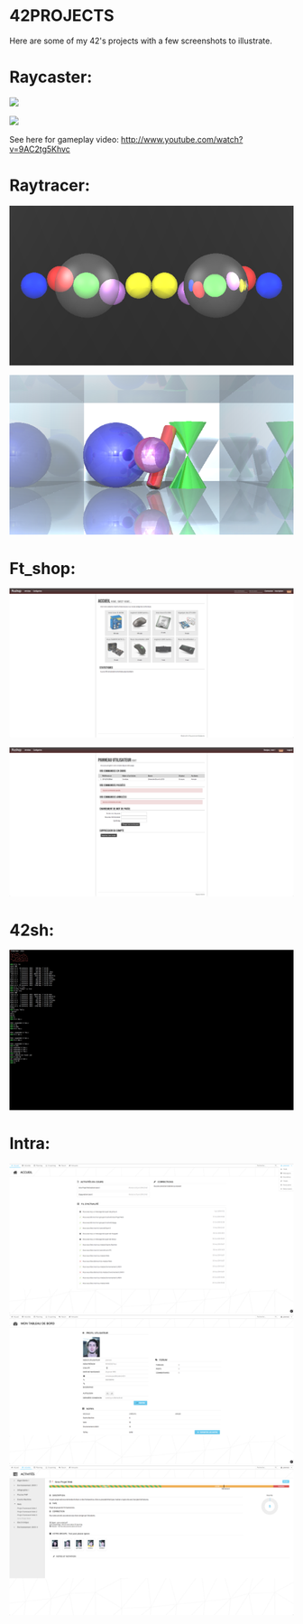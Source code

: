42PROJECTS
==========
Here are some of my 42's projects with a few screenshots to illustrate.


Raycaster:
=========
![](https://raw.github.com/PaulRenvoise/42projects/master/raycaster/Intro.png)

![](https://raw.github.com/PaulRenvoise/42projects/master/raycaster/Black%20blocks.png)

See here for gameplay video: http://www.youtube.com/watch?v=9AC2tg5Khvc


Raytracer:
=========
![](https://raw.githubusercontent.com/PaulRenvoise/42projects/master/raytracer/trans.png)

![](https://raw.githubusercontent.com/PaulRenvoise/42projects/master/raytracer/mirrors.png)


Ft_shop:
=======
![](https://raw.githubusercontent.com/PaulRenvoise/42projects/master/ftshop/home.png)

![](https://raw.githubusercontent.com/PaulRenvoise/42projects/master/ftshop/account.png)


42sh:
====
![](https://raw.githubusercontent.com/PaulRenvoise/42projects/master/42sh/terminal.png)

Intra:
=====
![](https://raw.githubusercontent.com/PaulRenvoise/42projects/master/intra/index.png)
![](https://raw.githubusercontent.com/PaulRenvoise/42projects/master/intra/profile.png)
![](https://raw.githubusercontent.com/PaulRenvoise/42projects/master/intra/activities.png)
